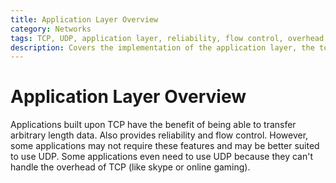 ```yaml
---
title: Application Layer Overview
category: Networks
tags: TCP, UDP, application layer, reliability, flow control, overhead
description: Covers the implementation of the application layer, the topmost layer of the TCP/IP network model. Discusses the role of protocols like TCP and UDP in providing reliability, flow control, and overhead management at the application level. Examines the key concepts and design considerations for application layer functionality.
---
```


# Application Layer Overview

Applications built upon TCP have the benefit of being able to transfer arbitrary length data. Also provides reliability and flow control. However, some applications may not require these features and may be better suited to use UDP. Some applications even need to use UDP because they can't handle the overhead of TCP (like skype or online gaming).